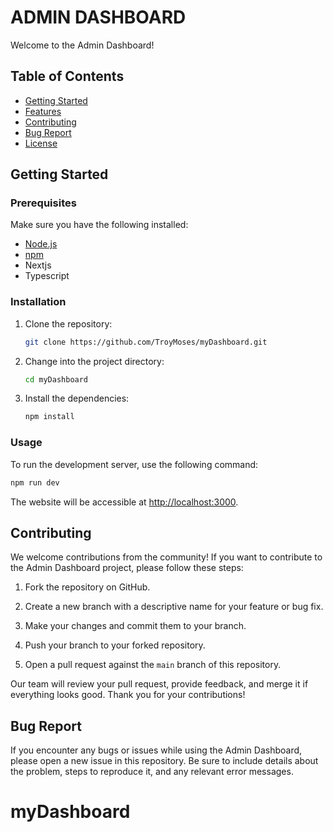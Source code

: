 
# ADMIN DASHBOARD

Welcome to the Admin Dashboard!

## Table of Contents

- [Getting Started](#getting-started)
- [Features](#features)
- [Contributing](#contributing)
- [Bug Report](#bug-report)
- [License](#license)

## Getting Started

### Prerequisites

Make sure you have the following installed:

- [Node.js](https://nodejs.org/en/)
- [npm](https://www.npmjs.com/)
- Nextjs
- Typescript

### Installation

1. Clone the repository:

   ```bash
   git clone https://github.com/TroyMoses/myDashboard.git
   ```

2. Change into the project directory:

   ```bash
   cd myDashboard
   ```

3. Install the dependencies:

   ```bash
   npm install
   ```

### Usage

To run the development server, use the following command:

```bash
npm run dev
```

The website will be accessible at [http://localhost:3000](http://localhost:3000).

## Contributing

We welcome contributions from the community! If you want to contribute to the Admin Dashboard project, please follow these steps:

1. Fork the repository on GitHub.

2. Create a new branch with a descriptive name for your feature or bug fix.

3. Make your changes and commit them to your branch.

4. Push your branch to your forked repository.

5. Open a pull request against the `main` branch of this repository.

Our team will review your pull request, provide feedback, and merge it if everything looks good. Thank you for your contributions!

## Bug Report

If you encounter any bugs or issues while using the Admin Dashboard, please open a new issue in this repository. Be sure to include details about the problem, steps to reproduce it, and any relevant error messages.
# myDashboard
